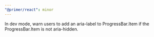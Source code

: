```yaml
---
"@primer/react": minor
---
```


In dev mode, warn users to add an aria-label to ProgressBar.Item if the ProgressBar.Item is not aria-hidden.
